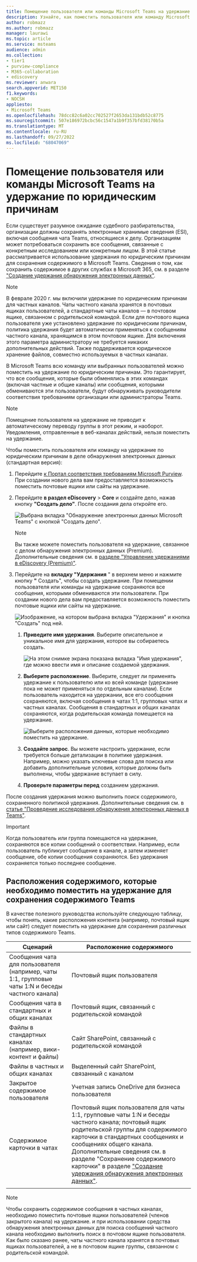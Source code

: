```yaml
---
title: Помещение пользователя или команды Microsoft Teams на удержание по юридическим причинам
description: Узнайте, как поместить пользователя или команду Microsoft Teams на удержание по юридическим причинам с помощью Портал соответствия требованиям Microsoft Purview и узнать, что требуется для удержания по юридическим причинам на основе требований к данным.
author: robmazz
ms.author: robmazz
manager: laurawi
ms.topic: article
ms.service: msteams
audience: admin
ms.collection:
- tier1
- purview-compliance
- M365-collaboration
- ediscovery
ms.reviewer: anwara
search.appverid: MET150
f1.keywords:
- NOCSH
appliesto:
- Microsoft Teams
ms.openlocfilehash: 78dcc82c6a02cc702527f2653da131bdb52c8775
ms.sourcegitcommit: 507e186972bcbc56c1547a1b9f357bfd38170b5a
ms.translationtype: MT
ms.contentlocale: ru-RU
ms.lasthandoff: 09/27/2022
ms.locfileid: "68047069"
---
```

# <a name="place-a-microsoft-teams-user-or-team-on-legal-hold"></a>Помещение пользователя или команды Microsoft Teams на удержание по юридическим причинам

Если существует разумное ожидание судебного разбирательства, организации должны сохранять электронные хранимые сведения (ESI), включая сообщения чата Teams, относящиеся к делу. Организациям может потребоваться сохранить все сообщения, связанные с конкретным исследованием или конкретным лицом. В этой статье рассматривается использование удержания по юридическим причинам для сохранения содержимого в Microsoft Teams. Сведения о том, как сохранить содержимое в других службах в Microsoft 365, см. в разделе ["Создание удержания обнаружения электронных данных"](/microsoft-365/compliance/create-ediscovery-holds).

> [!NOTE]
> В феврале 2020 г. мы включили удержание по юридическим причинам для частных каналов. Чаты частного канала хранятся в почтовых ящиках пользователей, а стандартные чаты каналов — в почтовом ящике, связанном с родительской командой. Если для почтового ящика пользователя уже установлено удержание по юридическим причинам, политика удержания будет автоматически применяться к сообщениям частного канала, хранящимся в этом почтовом ящике. Для включения этого параметра администратору не требуется никаких дополнительных действий. Также поддерживается юридическое хранение файлов, совместно используемых в частных каналах.

В Microsoft Teams всю команду или выбранных пользователей можно поместить на удержание по юридическим причинам. Это гарантирует, что все сообщения, которые были обменялись в этих командах (включая частные и общие каналы) или сообщения, которыми обмениваются эти пользователи, будут обнаруживать руководители соответствия требованиям организации или администраторы Teams.

> [!NOTE]
> Помещение пользователя на удержание не приводит к автоматическому переводу группы в этот режим, и наоборот.
> Уведомления, отправленные в веб-каналах действий, нельзя поместить на удержание.

Чтобы поместить пользователя или команду на удержание по юридическим причинам в деле обнаружения электронных данных (стандартная версия):

1. Перейдите [к Портал соответствия требованиям Microsoft Purview](https://compliance.microsoft.com). При создании нового дела вам предоставляется возможность поместить почтовые ящики или сайты на удержание.

2. Перейдите **в раздел eDiscovery** > **Core** и создайте дело, нажав кнопку **"Создать дело"**. После создания дела откройте его.
  
   ![Выбрана вкладка "Обнаружение электронных данных Microsoft Teams" с кнопкой "Создать дело".](media/LegalHold1.png)

   > [!NOTE]
   > Вы также можете поместить пользователя на удержание, связанное с делом обнаружения электронных данных (Premium). Дополнительные сведения см. в [разделе "Управление удержаниями в eDiscovery (Premium)"](/microsoft-365/compliance/managing-holds).

3. Перейдите на **вкладку "Удержания** " в верхнем меню и нажмите кнопку **"** Создать", чтобы создать удержание. При помещении пользователя или команды на удержание сохраняются все сообщения, которыми обмениваются эти пользователи. При создании нового дела вам предоставляется возможность поместить почтовые ящики или сайты на удержание.

   ![Изображение, на котором выбрана вкладка "Удержания" и кнопка "Создать" под ней.](media/LegalHold2.png)

   1. **Приведите имя удержания**. Выберите описательное и уникальное имя для удержания, которое вы собираетесь создать.
  
       ![На этом снимке экрана показана вкладка "Имя удержания", где можно ввести имя и описание создаемой удержания.](media/LegalHold3.png)

   2. **Выберите расположение**. Выберите, следует ли применять удержание к пользователю или ко всей команде (удержание пока не может применяться по отдельным каналам). Если пользователь находится на удержании, все его сообщения сохраняются, включая сообщения в чатах 1:1, групповых чатах и частных каналах. Сообщения в стандартных и общих каналах сохраняются, когда родительская команда помещается на удержание.

      ![Выберите расположения данных, которые необходимо поместить на удержание.](media/LegalHold4.png)

   3. **Создайте запрос**. Вы можете настроить удержание, если требуется больше детализации в политике удержания. Например, можно указать ключевые слова для поиска или добавить дополнительные условия, которые должны быть выполнены, чтобы удержание вступает в силу.

   4. **Проверьте параметры перед** созданием удержания.

После создания удержания можно выполнить поиск содержимого, сохраненного политикой удержания. Дополнительные сведения см. в [статье "Проведение исследования обнаружения электронных данных в Teams"](eDiscovery-investigation.md).

> [!IMPORTANT]
> Когда пользователь или группа помещаются на удержание, сохраняются все копии сообщений о соответствии. Например, если пользователь публикует сообщение в канале, а затем изменяет сообщение, обе копии сообщения сохраняются. Без удержания сохраняется только последнее сообщение.

## <a name="content-locations-to-place-on-hold-to-preserve-teams-content"></a>Расположения содержимого, которые необходимо поместить на удержание для сохранения содержимого Teams

В качестве полезного руководства используйте следующую таблицу, чтобы понять, какие расположения контента (например, почтовый ящик или сайт) следует поместить на удержание для сохранения различных типов содержимого Teams.

|Сценарий  |Расположение содержимого  |
|---------|---------|
|Сообщения чата для пользователя (например, чаты 1:1, групповые чаты 1:N и беседы частного канала)     |Почтовый ящик пользователя         |
|Сообщения чата в стандартных и общих каналах    |Почтовый ящик, связанный с родительской командой         |
|Файлы в стандартных каналах (например, вики-контент и файлы)     |Сайт SharePoint, связанный с родительской командой        |
|Файлы в частных и общих каналах     |Выделенный сайт SharePoint, связанный с каналом
|Закрытое содержимое пользователя     |Учетная запись OneDrive для бизнеса пользователя       |
|Содержимое карточки в чатах|Почтовый ящик пользователя для чаты 1:1, групповые чаты 1:N и беседы частного канала; почтовый ящик родительской группы для содержимого карточки в стандартных сообщениях и сообщениях общего канала. Дополнительные сведения см. в разделе "Сохранение содержимого карточки" в разделе ["Создание удержания обнаружения электронных данных"](/microsoft-365/compliance/create-ediscovery-holds#preserve-card-content).|
|||

> [!NOTE]
> Чтобы сохранить содержимое сообщения в частных каналах, необходимо поместить почтовые ящики пользователей (членов закрытого канала) на удержание. и при использовании средства обнаружения электронных данных для поиска сообщений частного канала необходимо выполнить поиск в почтовом ящике пользователя. Как было сказано ранее, чаты частного канала хранятся в почтовых ящиках пользователей, а не в почтовом ящике группы, связанном с родительской командой.
